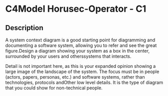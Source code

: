 # C4Model Horusec-Operator - C1

## Description
A system context diagram is a good starting point for diagramming and documenting a software system, allowing you to refer and see the great figure.Design a diagram showing your system as a box in the center, surrounded by your users and otherssystems that interacts.

Detail is not important here, as this is your expanded opinion showing a large image of the landscape of the system. The focus must be in people (actors, papers, personas, etc.) and software systems, rather than technologies, protocols andOther low level details. It is the type of diagram that you could show for non-technical people.